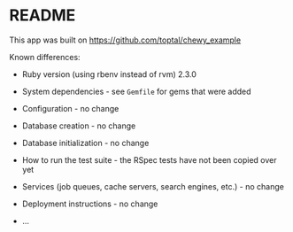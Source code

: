 # README

This app was built on https://github.com/toptal/chewy_example

Known differences:

* Ruby version (using rbenv instead of rvm) 2.3.0

* System dependencies - see `Gemfile` for gems that were added

* Configuration - no change

* Database creation - no change

* Database initialization - no change

* How to run the test suite - the RSpec tests have not been copied over yet

* Services (job queues, cache servers, search engines, etc.) - no change

* Deployment instructions - no change

* ...
